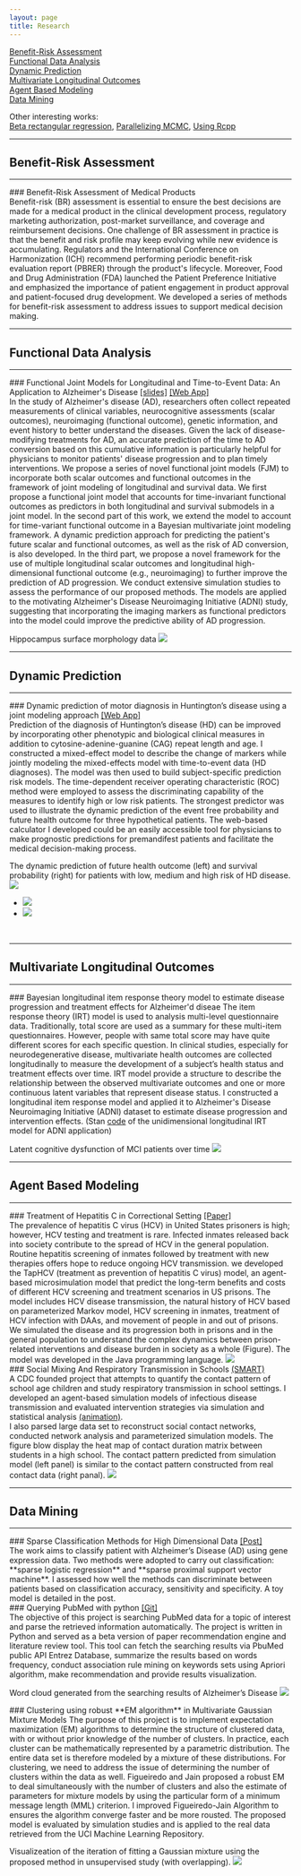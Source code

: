```yaml
---
layout: page
title: Research
---
```

[Benefit-Risk Assessment](#BRA)<br>
[Functional Data Analysis](#functional-data-analysis)<br>
[Dynamic Prediction](#dynamic-prediction)<br>
[Multivariate Longitudinal Outcomes](#multivariate-longitudinal-outcomes)<br>
[Agent Based Modeling](#agent-based-modeling)<br>
[Data Mining](#data-mining)<br>

Other interesting works: <br>
<a href="{{ site.url }}/2016/04/Beta-Regression/" target="_blank">Beta rectangular regression</a>, 
<a href="{{ site.url }}/2016/10/Parallelizing-MCMC/" target="_blank">Parallelizing MCMC</a>, 
<a href="https://github.com/kan-li/Rcpp-arms.git" target="_blank">Using Rcpp</a>


---
## Benefit-Risk Assessment
---

<span id="BRA">
### Benefit-Risk Assessment  of Medical Products<br>
Benefit-risk (BR) assessment is essential to ensure the best decisions are made for a medical product in the clinical development process, regulatory marketing authorization, post-market surveillance, and coverage and reimbursement decisions. One challenge of BR assessment in practice is that the benefit and risk profile may keep evolving while new evidence is accumulating. Regulators and the International Conference on Harmonization (ICH) recommend performing periodic benefit-risk evaluation report (PBRER) through the product's lifecycle.  Moreover, Food and Drug Administration (FDA) launched the Patient Preference Initiative and emphasized the importance of patient engagement in product approval and patient-focused drug development. We developed a series of methods for benefit-risk assessment to address issues to support medical decision making.


---
## Functional Data Analysis
---

<span id="FJM">
### Functional Joint Models for Longitudinal and Time-to-Event Data: An Application to Alzheimer's Disease <a href="files/Kan_FJM.pdf" target="_blank">[slides]</a> <a href="https://kanli.shinyapps.io/AD_prediction/" target="_blank">[Web App]</a>  <br>
In the study of Alzheimer's disease (AD), researchers often collect repeated measurements of clinical variables, neurocognitive assessments (scalar outcomes), neuroimaging (functional outcome), genetic information, and event history to better understand the diseases. Given the lack of disease-modifying treatments for AD, an accurate prediction of the time to AD conversion based on this cumulative information is particularly helpful for physicians to monitor patients' disease progression and to plan timely interventions. We propose a series of novel functional joint models (FJM) to incorporate both scalar outcomes and functional outcomes in the framework of joint modeling of longitudinal and survival data. We first propose a functional joint model that accounts for time-invariant functional outcomes as predictors in both longitudinal and survival submodels in a joint model. In the second part of this work, we extend the model to account for time-variant functional outcome in a Bayesian multivariate joint modeling framework.  A dynamic prediction approach for predicting the patient's future scalar and functional outcomes, as well as the risk of AD conversion, is also developed. In the third part, we propose a novel framework for the use of multiple longitudinal scalar outcomes and longitudinal high-dimensional functional outcome (e.g., neuroimaging) to further improve the prediction of AD progression. We conduct extensive simulation studies to assess the performance of our proposed methods. The models are applied to the motivating Alzheimer's Disease Neuroimaging Initiative (ADNI) study, suggesting that incorporating the imaging markers as functional predictors into the model could improve the predictive ability of AD progression.

Hippocampus surface morphology data
<img src="files/Hippo_HRD.png" id="mainImg0" class="mainImgStyle">
</span>
<br>


---
## Dynamic Prediction
---

<span id="PREDICT_HD">
### Dynamic prediction of motor diagnosis in Huntington’s disease using a joint modeling approach <a href="https://kanli.shinyapps.io/HD_prediction/" target="_blank">[Web App]</a> <br>
Prediction of the diagnosis of Huntington’s disease (HD) can be improved by incorporating other phenotypic and biological clinical measures in addition to cytosine-adenine-guanine (CAG) repeat length and age. I constructed a mixed-effect model to describe the change of markers while jointly modeling the mixed-effects model with time-to-event data (HD diagnoses). The model was then used to build subject-specific prediction risk models. The time-dependent receiver operating characteristic (ROC) method were employed to assess the discriminating capability of the measures to identify high or low risk patients. The strongest predictor was used to illustrate the dynamic prediction of the event free probability and future health outcome for three hypothetical patients. The web-based calculator I developed could be an easily accessible tool for physicians to make prognostic predictions for premandifest patients and facilitate the medical decision-making process.

The dynamic prediction of future health outcome (left) and survival probability (right) for patients with low, medium and high risk of HD disease.
<img src="files/PREDIC_HD_fig2.png" id="mainImg1" class="mainImgStyle">
<div id="div1" onclick="changeImg(event,'mainImg1')" class="imgStyle">
	<ul class="imgStyle"> 
	   	<li class="imgStyle"><img src="files/PREDIC_HD_fig2.png"/></li>
	    <li class="imgStyle"><img src="files/PREDIC_HD_fig3.png"/></li>
	</ul>
</div>
</span>
<br>

---
## Multivariate Longitudinal Outcomes
---

<span id="IRT">
### Bayesian longitudinal item response theory model to estimate disease progression and treatment effects for Alzheimer'd diseae 
The item response theory (IRT) model is used to analysis multi-level questionnaire data. Traditionally, total score are used as a summary for these multi-item questionnaires. However, people with same total score may have quite different scores for each specific question. In clinical studies, especially for neurodegenerative disease, multivariate health outcomes are collected longitudinally to measure the development of a subject’s health status and treatment effects over time. IRT model provide a structure to describe the relationship between the observed multivariate outcomes and one or more continuous latent variables that represent disease status. I constructed a longitudinal item response model and applied it to Alzheimer's Disease Neuroimaging Initiative (ADNI) dataset to estimate disease progression and intervention effects. (Stan <a href="files/LIRT_ADNI.stan" target="_blank">code</a> of the unidimensional longitudinal IRT model for ADNI application)

Latent cognitive dysfunction of MCI patients over time
<img src="files/Traject_MCI.png" id="mainImg2" class="mainImgStyle">
</span>
<br>

---
## Agent Based Modeling
---

<span id="HepC">
### Treatment of Hepatitis C in Correctional Setting <a href="https://www.ncbi.nlm.nih.gov/pmc/articles/PMC4854298/" target="_blank">[Paper]</a><br>
The prevalence of hepatitis C virus (HCV) in United States prisoners is high; however, HCV testing and treatment is rare. Infected inmates released back into society contribute to the spread of HCV in the general population. Routine hepatitis screening of inmates followed by treatment with new therapies offers hope to reduce ongoing HCV transmission. we developed the TapHCV (treatment as prevention of hepatitis C virus) model, an agent-based microsimulation model that predict the long-term benefits and costs of different HCV screening and treatment scenarios in US prisons. The model includes HCV disease transmission, the natural history of HCV based on parameterized Markov model, HCV screening in inmates, treatment of HCV infection with DAAs, and movement of people in and out of prisons. We simulated the disease and its progression both in prisons and in the general population to understand the complex dynamics between prison-related interventions and disease burden in society as a whole (Figure). The model was developed in the Java programming language.

<img src="files/HCV.png" id="mainImg3" class="mainImgStyle">
</span>
<br>

<span id="SMART">
### Social Mixing And Respiratory Transmission in Schools <a href="http://smart.pitt.edu/" target="_blank">(SMART)</a><br>
A CDC founded project that attempts to quantify the contact pattern of school age children and study respiratory transmission in school settings. I developed an agent-based simulation models of infectious disease transmission and evaluated intervention strategies via simulation and statistical analysis <a href="http://www.smart.pitt.edu/archive/simudemo/bhhs.swf.html" target="_blank">(animation)</a>.<br>
I also parsed large data set to reconstruct social contact networks, conducted network analysis and parameterized simulation models. The figure blow display the heat map of contact duration matrix between students in a high school. The contact pattern predicted from  simulation model (left panel) is similar to the contact pattern constructed from real contact data (right panal).

<img src="files/SMART.png" id="mainImg4" class="mainImgStyle">
</span>
<br>

---
## Data Mining
---

<span id="sparseSVM">
### Sparse Classification Methods for High Dimensional Data <a href="{{site.url }}/2016/08/Sparse-classification/" target="_blank">[Post]</a><br>
The work aims to classify patient with Alzheimer’s Disease (AD) using gene expression data. Two methods were adopted to carry out classification: **sparse logistic regression** and **sparse proximal support vector machine**. I assessed how well the methods can discriminate between patients based on classification accuracy, sensitivity and specificity. A toy model is detailed in the post.
</span>
<br>

<span id="PubMed">
### Querying PubMed with python <a href="https://github.com/kan-li/SearchPubMed.git" target="_blank">[Git]</a><br>
The objective of this project is searching PubMed data for a topic of interest and parse the retrieved information automatically.  The project is written in Python and served as a beta version of paper recommendation engine and literature review tool. This tool can fetch the searching results via PbuMed public API Entrez Database, summarize the results based on words frequency, conduct association rule mining on keywords sets using Apriori algorithm, make recommendation and provide results visualization. 

Word cloud generated from the searching results of Alzheimer’s Disease
<img src="files/wordcloud_AD.png" id="mainImg5" class="mainImgStyle">
</span>
<br>


<span id="EMcluster">
### Clustering using robust **EM algorithm** in Multivariate Gaussian Mixture Models 
The purpose of this project is to implement expectation maximization (EM) algorithms to determine the structure of clustered data, with or without prior knowledge of the number of clusters. In practice, each cluster can be mathematically represented by a parametric distribution. The entire data set is therefore modeled by a mixture of these distributions.
For clustering, we need to address the issue of determining the number of clusters within the data as well.  Figueiredo and Jain proposed a robust EM to deal simultaneously with the number of clusters and also the estimate of parameters for mixture models by using the particular form of a minimum message length (MML) criterion. I improved Figueiredo-Jain Algorithm to ensures the algorithm converge faster and be more rousted. The proposed model is evaluated by simulation studies and is applied to the real data retrieved from the UCI Machine Learning Repository. 

Visualizeation of the iteration of fitting a Gaussian mixture using the proposed method in unsupervised study (with overlapping). 
<img src="files/EMcluster.png" id="mainImg5" class="mainImgStyle">
</span>
<br>



<script type="text/javascript">
	function changeImg(event, mainimg)
	{
		event = event || window.event;
		var targetElement = event.target || event.srcElement;
		document.getElementById(mainimg).src = targetElement.getAttribute("src");
	}
</script>